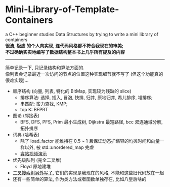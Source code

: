 # Mini-Library-of-Template-Containers
a C++ beginner studies Data Structures by trying to write a mini library of containers<br>
**很渣, 极虚 的个人向实现, 连代码风格都不符合我现在的审美; <br>不过确确实实地编写了数据结构整本书上几乎所有提及的内容**
____________________
简单记录一下, 只记录结构和算法方面的.<br>
像列表会记录最近一次访问的节点的位置这种实现细节就不写了 (但这个功能真的很难实现)...  

- 顺序结构 (向量, 列表, 特化的 BitMap, 实现较为残缺的 slice)  
    - 排序算法: 选择, 插入, 冒泡, 快排, 归并, 原地归并, 希儿排序, 堆排序;  
    - 串匹配:   蛮力查找, KMP;  
    - top K:   BFPRT  
- 图论 (邻接表)
    - BFS, DFS, PFS, Prim 最小生成树, Dijkstra 最短路径, bcc 双连通域分解, 拓扑排序
- 词典 (哈希表)
    - 除了 load_factor 能维持在 0.5 ~ 1 且保证动态扩缩容的均摊时间和向量一样以外, 被 std::unordered_map 完虐
    - [睿站视频演示](https://www.bilibili.com/video/BV1gZ4y1i7jH?share_source=copy_web)
- 优先级队列 (完全二叉堆)
    - Floyd 原地建堆
- [二叉搜索树另外写了](https://github.com/Shynur/Binary-Search-Tree), 它们的实现是我现在的风格, 不能和这些旧代码放在一起
- 还有一些简单的算法, 作为类方法或者函数单独存在, 比如八皇后啥的
